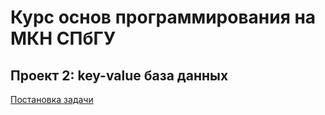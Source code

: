 # Курс основ программирования на МКН СПбГУ
## Проект 2: key-value база данных

[Постановка задачи](./TASK.md)